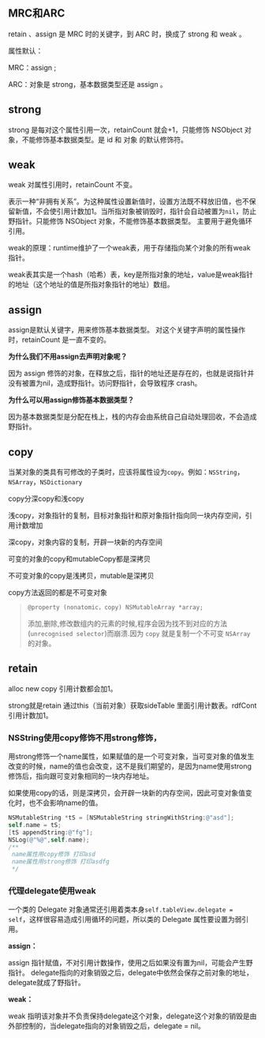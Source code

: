 ## MRC和ARC

retain 、assign 是 MRC 时的关键字，到 ARC 时，换成了 strong 和 weak 。

属性默认：

MRC：assign ;

ARC：对象是 strong，基本数据类型还是 assign 。

## strong

strong 是每对这个属性引用一次，retainCount 就会+1，只能修饰 NSObject 对象，不能修饰基本数据类型。是 id 和 对象 的默认修饰符。

## weak

weak 对属性引用时，retainCount 不变。

表示一种“非拥有关系”。为这种属性设置新值时，设置方法既不释放旧值，也不保留新值，不会使引用计数加1。当所指对象被销毁时，指针会自动被置为`nil`，防止野指针。只能修饰 NSObject 对象，不能修饰基本数据类型。 主要用于避免循环引用。

weak的原理：runtime维护了一个weak表，用于存储指向某个对象的所有weak指针。

weak表其实是一个hash（哈希）表，key是所指对象的地址，value是weak指针的地址（这个地址的值是所指对象指针的地址）数组。

## assign

assign是默认关键字，用来修饰基本数据类型。
对这个关键字声明的属性操作时，retainCount 是一直不变的。

**为什么我们不用assign去声明对象呢？**

因为 assign 修饰的对象，在释放之后，指针的地址还是存在的，也就是说指针并没有被置为nil，造成野指针。访问野指针，会导致程序 crash。

**为什么可以用assign修饰基本数据类型？**

因为基本数据类型是分配在栈上，栈的内存会由系统自己自动处理回收，不会造成野指针。

## copy

当某对象的类具有可修改的子类时，应该将属性设为`copy`。例如：`NSString`，`NSArray`，`NSDictionary`

copy分深copy和浅copy

浅copy，对象指针的复制，目标对象指针和原对象指针指向同一块内存空间，引用计数增加

深copy，对象内容的复制，开辟一块新的内存空间

可变的对象的copy和mutableCopy都是深拷贝

不可变对象的copy是浅拷贝，mutable是深拷贝

copy方法返回的都是不可变对象

>```objectivec
>@property (nonatomic，copy) NSMutableArray *array;
>```
>
>添加,删除,修改数组内的元素的时候,程序会因为找不到对应的方法(`unrecognised selector`)而崩溃.因为 `copy` 就是复制一个不可变 `NSArray`的对象。

## retain

alloc new copy 引用计数都会加1。

strong就是retain  通过this（当前对象）获取sideTable 里面引用计数表。rdfCont引用计数加1。

### NSString使用copy修饰不用strong修饰，

用strong修饰一个name属性，如果赋值的是一个可变对象，当可变对象的值发生改变的时候，name的值也会改变，这不是我们期望的，是因为name使用strong修饰后，指向跟可变对象相同的一块内存地址。

如果使用copy的话，则是深拷贝，会开辟一块新的内存空间，因此可变对象值变化时，也不会影响name的值。

```objective-c
NSMutableString *tS = [NSMutableString stringWithString:@"asd"];
self.name = tS;
[tS appendString:@"fg"];
NSLog(@"%@",self.name);
/**
 name属性用copy修饰 打印asd
 name属性用strong修饰 打印asdfg
 */
```
### 代理delegate使用weak

一个类的 Delegate 对象通常还引用着类本身`self.tableView.delegate = self`，这样很容易造成引用循环的问题，所以类的 Delegate 属性要设置为弱引用。

**assign：**

assign 指针赋值，不对引用计数操作，使用之后如果没有置为nil，可能会产生野指针。
delegate指向的对象销毁之后，delegate中依然会保存之前对象的地址，delegate就成了野指针。

**weak：**

weak 指明该对象并不负责保持delegate这个对象，delegate这个对象的销毁是由外部控制的，当delegate指向的对象销毁之后，delegate = nil。